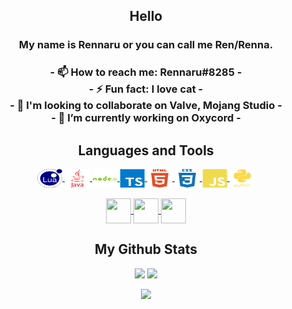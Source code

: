 <!-- ### Hi there 👋 -->

<!--
**NotRennaru/NotRennaru** is a ✨ _special_ ✨ repository because its `README.md` (this file) appears on your GitHub profile.

Here are some ideas to get you started:

- 🔭 I’m currently working on ...
- 🌱 I’m currently learning ...
- 👯 I’m looking to collaborate on ...
- 🤔 I’m looking for help with ...
- 💬 Ask me about ...
- 📫 How to reach me: ...
- 😄 Pronouns: ...
- ⚡ Fun fact: ...
-->


<h2 align="center">
  Hello
</h2>

<h3 align="center">
  My name is Rennaru or you can call me Ren/Renna.
</h2>

<h3 align="center">
<!-- - 🌱 I’m currently learning <br> -->
- 📫 How to reach me: Rennaru#8285 - <br>
- ⚡ Fun fact: I love cat - <br>
- 👯 I'm looking to collaborate on Valve, Mojang Studio - <br> 
- 🔭 I’m currently working on Oxycord - <br>
</h3>

<h2 align="center">
  Languages and Tools
</h2>

<p align="center">
  <a href="https://www.lua.org" target="blank">
    <img align="center" src="https://github.com/devicons/devicon/blob/master/icons/lua/lua-plain-wordmark.svg" alt="" height="30" width="40" />
  </a>
  <a href="https://en.wikipedia.org/wiki/Java_(programming_language)" target="blank">
    <img align="center" src="https://github.com/devicons/devicon/blob/master/icons/java/java-plain-wordmark.svg" alt="" height="30" width="40" />
  </a>
  <a href="https://nodejs.org/en/" target="blank">
    <img align="center" src="https://github.com/devicons/devicon/blob/master/icons/nodejs/nodejs-plain-wordmark.svg" alt="" height="30" width="40" />
  </a>
  <a href="https://www.typescriptlang.org/" target="blank">
    <img align="center" src="https://github.com/devicons/devicon/blob/master/icons/typescript/typescript-plain.svg" alt="" height="30" width="40" />
  </a>
  <a href="https://en.wikipedia.org/wiki/HTML" target="blank">
    <img align="center" src="https://github.com/devicons/devicon/blob/master/icons/html5/html5-plain-wordmark.svg" alt="" height="30" width="40" />
  </a>
  <a href="https://en.wikipedia.org/wiki/CSS" target="blank">
    <img align="center" src="https://github.com/devicons/devicon/blob/master/icons/css3/css3-plain-wordmark.svg" alt="" height="30" width="40" />
  </a>
  <a href="https://en.wikipedia.org/wiki/JavaScript" target="blank">
    <img align="center" src="https://github.com/devicons/devicon/blob/master/icons/javascript/javascript-plain.svg" alt="" height="30" width="40" />
  </a>
  <a href="hhttp://python.org/" target="blank">
    <img align="center" src="https://github.com/devicons/devicon/blob/master/icons/python/python-plain-wordmark.svg" alt="" height="30" width="40" />
  </a>
  <br><br> 
  <a href="https://www.jetbrains.com/idea/" target="blank">
    <img align="center" src="https://resources.jetbrains.com/storage/products/company/brand/logos/IntelliJ_IDEA_icon.svg?_ga=2.202977809.103519498.1650170728-1390139366.1650170728&_gl=1*idjbac*_ga*MTM5MDEzOTM2Ni4xNjUwMTcwNzI4*_ga_V0XZL7QHEB*MTY1MDE3MDcyNy4xLjEuMTY1MDE3MDc2MC4w" alt="" height="40" width="40" />
  </a>
  <a href="http://vscodium.github.io/" target="blank">
    <img align="center" src="https://github.com/VSCodium/vscodium.github.io/blob/master/img/code.png" alt="" height="40" width="40" />
  </a>
  <a href="https://www.github.com/neovim/neovim" target="blank">
    <img align="center" src="https://avatars.githubusercontent.com/u/6471485?s=200&v=4" alt="" height="40" width="40" />
  </a>
</p>

<h2 align="center">
  My Github Stats
<!--   <img src="https://c.tenor.com/PN7Bccnho5wAAAAi/penguin-hi.gif" width="50"> -->
</h2>

<!-- tokyonight / nord -->
<p align = "center">
 <img src="https://github-readme-stats.vercel.app/api/top-langs/?username=NotRennaru&layout=compact&theme=tokyonight">
 <img src="https://github-readme-stats.vercel.app/api?username=NotRennaru&show_icons=true&theme=tokyonight&line_height=27">
</p> 

<p align = "center">
 <img src="https://github-readme-streak-stats.herokuapp.com?user=NotRennaru&theme=tokyonight&date_format=j%20M%5B%20Y%5D">
</p> 
